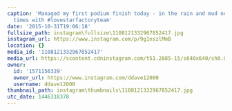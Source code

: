 ```yaml
---
caption: 'Managed my first podium finish today - in the rain and mud no less. Great
  times with #lovestarfactoryteam'
date: '2015-10-31T19:06:18'
fullsize_path: instagram\fullsize\1108121332967852417.jpg
instagram_url: https://www.instagram.com/p/9g1nszlMmB
location: {}
media_id: '1108121332967852417'
media_url: https://scontent.cdninstagram.com/t51.2885-15/s640x640/sh0.08/e35/12105059_174374112906230_420808633_n.jpg?ig_cache_key=MTEwODEyMTMzMjk2Nzg1MjQxNw%3D%3D.2
owner:
  id: '1571156329'
  owner_url: https://www.instagram.com/ddave12000
  username: ddave12000
thumbnail_path: instagram\thumbnails\1108121332967852417.jpg
utc_date: 1446318378
---
```

